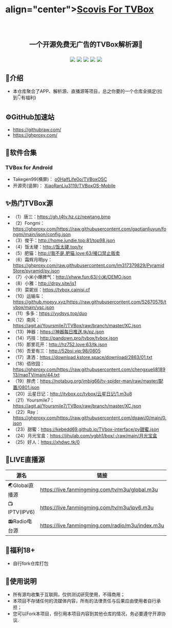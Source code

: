 #  align="center">[Scovis For TVBox](https://github.com/scovis/TVBox "Scovis For TVBox")
## ​<p align="center">一个开源免费无广告的TVBox解析源🏅 <p align="center">[](https://img.shields.io/github/stars/pandao/editor.md.svg) ![](https://img.shields.io/github/forks/pandao/editor.md.svg) ![](https://img.shields.io/github/tag/pandao/editor.md.svg) ![](https://img.shields.io/github/release/pandao/editor.md.svg) ![](https://img.shields.io/github/issues/pandao/editor.md.svg) ![](https://img.shields.io/bower/v/editor.md.svg)   

## 📖介绍
- 本仓库聚合了APP、解析源、直播源等项目，总之你要的一个仓库全搞定(拉到👇有福利)


## ⚙️GitHub加速站 
-  https://githubraw.com/ 
- https://ghproxy.com/  

## 📲软件合集
### TVBox for Android
- Takegen99(横屏)： [o0HalfLife0o/TVBoxOSC](https://github.com/o0HalfLife0o/TVBoxOSC/releases "o0HalfLife0o/TVBoxOSC")
- 开源壳(竖屏)： [XiaoRanLiu3119/TVBoxOS-Mobile](https://github.com/XiaoRanLiu3119/TVBoxOS-Mobile/releases "XiaoRanLiu3119/TVBoxOS-Mobile")

## ✨热门TVBox源
- （1）唐三：https://gh.t4tv.hz.cz/newtang.bmp 
- （2）Fongmi：https://ghproxy.com/https://raw.githubusercontent.com/gaotianliuyun/fongmi/main/json/config.json 
- （3）俊于：http://home.jundie.top:81/top98.json 
- （4）饭太硬：http://饭太硬.top/tv 
- （5）肥猫：http://我不是.肥猫.love:63/接口禁止贩卖 
- （6）霜辉月明py：https://ghproxy.com/raw.githubusercontent.com/lm317379829/PyramidStore/pyramid/py.json 
- （7）小米小爆脾气：http://xhww.fun:63/小米/DEMO.json 
- （8）小雅：http://drpy.site/js1 
- （9）菜妮丝：https://tvbox.cainisi.cf 
- （10）运输车：https://github.moeyy.xyz/https://raw.githubusercontent.com/52670576/tvbox/main/ysc.json 
- （11）多多：https://yydsys.top/duo 
- （12）南风：https://agit.ai/Yoursmile7/TVBox/raw/branch/master/XC.json 
- （13）神器：https://神器每日推送.tk/pz.json 
- （14）巧技：http://pandown.pro/tvbox/tvbox.json 
- （15）那里花开：http://hz752.love:63/tk.json 
- （16）吾爱有三：http://52bsj.vip:98/0805 
- （17）潇洒：https://download.kstore.space/download/2863/01.txt 
- （18）佰欣园：https://ghproxy.com/https://raw.githubusercontent.com/chengxueli818913/maoTV/main/44.txt 
- （19）胖虎：https://notabug.org/imbig66/tv-spider-man/raw/master/配置/0801.json 
- （20）云星日记：http://itvbox.cc/tvbox/云星日记/1.m3u8 
- （21）Yoursmile7：https://agit.ai/Yoursmile7/TVBox/raw/branch/master/XC.json 
- （22）Ray：https://ghproxy.com/https://raw.githubusercontent.com/dxawi/0/main/0.json 
- （23）甜蜜：https://kebedd69.github.io/TVbox-interface/py甜蜜.json 
- （24）月光宝盒：https://jihulab.com/ygbh1/box/-/raw/main/月光宝盒 
- （25）好人：https://xhdwc.tk/0  

## 📡LIVE直播源
| 源名        | 链接   |
| --------   | -----  |
| 🌏Global直播源      | https://live.fanmingming.com/tv/m3u/global.m3u   |
| 📺IPTV(IPV6)       |  https://live.fanmingming.com/tv/m3u/ipv6.m3u   |
| 📻Radio电台源        |   https://live.fanmingming.com/radio/m3u/index.m3u   | 

## 🎁福利18+
- 自行fork仓库打包<br>

## 🫶使用说明
- 所有源均收集于互联网，仅供测试研究使用，不得商用；
- 本项目不存储任何的流媒体内容，所有的法律责任与后果应由使用者自行承担；
- 您可以Fork本项目，但引用本项目内容到其他仓库的情况，务必要遵守开源协议. 
